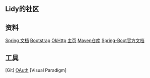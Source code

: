 ## Lidy的社区

## 资料
[Spring 文档](https://spring.io/guides)
[Bootstrap](https://v3.bootcss.com/)
[OkHttp](https://square.github.io/okhttp/)
[主页](http://localhost:8080/hello?name=lidy)
[Maven仓库](https://mvnrepository.com/)
[Spring-Boot官方文档](https://docs.spring.io/spring-boot/docs/2.0.0.RC1/reference/htmlsingle/#boot-features-connect-to-production-database)
## 工具
[Git]
[OAuth](https://developer.github.com/apps/building-oauth-apps/)
[Visual Paradigm]